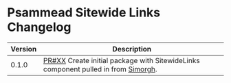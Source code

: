 # Psammead Sitewide Links Changelog

| Version | Description |
|---------|-------------|
| 0.1.0   | [PR#XX](https://github.com/BBC-News/psammead/pull/XX) Create initial package with SitewideLinks component pulled in from [Simorgh](https://github.com/BBC-News/simorgh). |
